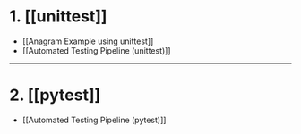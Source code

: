 
# 1. [[unittest]]

- [[Anagram Example using unittest]]
- [[Automated Testing Pipeline (unittest)]]

---
# 2. [[pytest]]

- [[Automated Testing Pipeline (pytest)]]
